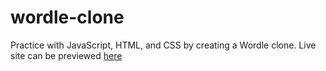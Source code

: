 # wordle-clone
Practice with JavaScript, HTML, and CSS by creating a Wordle clone.
Live site can be previewed [here](https://kathitram.github.io/wordle-clone/)
